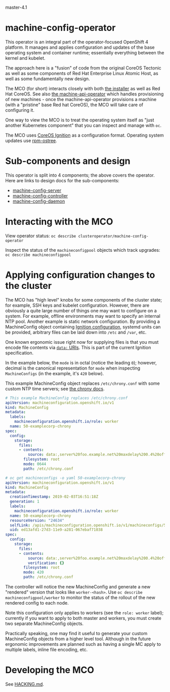 master-4.1

# machine-config-operator

This operator is an integral part of the operator-focused OpenShift 4 platform.
It manages and applies configuration and updates of the base operating system
and container runtime; essentially everything between the kernel and kubelet.

The approach here is a "fusion" of code from the original CoreOS
Tectonic as well as some components of Red Hat Enterprise Linux Atomic Host,
as well as some fundamentally new design.

The MCO (for short) interacts closely with
both [the installer](https://github.com/openshift/installer/) as well as Red Hat
CoreOS. See also [the machine-api-operator](https://github.com/openshift/machine-api-operator)
which handles provisioning of new machines - once the machine-api-operator
provisions a machine (with a "pristine" base Red hat CoreOS), the MCO will take
care of configuring it.

One way to view the MCO is to treat the operating system itself as "just another
Kubernetes component" that you can inspect and manage with `oc`.

The MCO uses [CoreOS Ignition](https://github.com/coreos/ignition) as a configuration
format.  Operating system updates use [rpm-ostree](http://github.com/projectatomic/rpm-ostree).

# Sub-components and design

This operator is split into 4 components; the above covers
the operator.  Here are links to design docs for the sub-components:

 - [machine-config-server](docs/MachineConfigServer.md)
 - [machine-config-controller](docs/MachineConfigController.md)
 - [machine-config-daemon](docs/MachineConfigDaemon.md)

# Interacting with the MCO

View operator status:
`oc describe clusteroperator/machine-config-operator`

Inspect the status of the `machineconfigpool` objects which track upgrades:
`oc describe machineconfigpool`

# Applying configuration changes to the cluster

The MCO has "high level" knobs for some components of the cluster state; for
example, SSH keys and kubelet configuration. However, there are obviously a
quite large number of things one may want to configure on a system. For example,
offline environments may want to specify an internal NTP pool. Another example
is static network configuration. By providing a MachineConfig object
containing [Ignition configuration](https://github.com/coreos/ignition),
systemd units can be provided, arbitrary files can be laid down into `/etc` and `/var`, etc.

One known ergonomic issue right now for supplying files is that you must encode file contents
via [`data:` URIs](https://en.wikipedia.org/wiki/Data_URI_scheme). This is part of
the current Ignition specification.

In the example below, the `mode` is in octal (notice the leading `0`); however, decimal is the canonical representation for `mode` when inspecting `MachineConfigs` (in the example, it's `420` below).

This example MachineConfig object replaces `/etc/chrony.conf` with some
custom NTP time servers; see
[the chrony docs](https://chrony.tuxfamily.org/manual.html#Dial_002dup-configuration).

```yaml
# This example MachineConfig replaces /etc/chrony.conf
apiVersion: machineconfiguration.openshift.io/v1
kind: MachineConfig
metadata:
  labels:
    machineconfiguration.openshift.io/role: worker
  name: 50-examplecorp-chrony
spec:
  config:
    storage:
      files:
      - contents:
          source: data:,server%20foo.example.net%20maxdelay%200.4%20offline%0Aserver%20bar.example.net%20maxdelay%200.4%20offline%0Aserver%20baz.example.net%20maxdelay%200.4%20offline
        filesystem: root
        mode: 0644
        path: /etc/chrony.conf
```

```yaml
# oc get machineconfigs -o yaml 50-examplecorp-chrony
apiVersion: machineconfiguration.openshift.io/v1
kind: MachineConfig
metadata:
  creationTimestamp: 2019-02-03T16:51:18Z
  generation: 1
  labels:
    machineconfiguration.openshift.io/role: worker
  name: 50-examplecorp-chrony
  resourceVersion: "24634"
  selfLink: /apis/machineconfiguration.openshift.io/v1/machineconfigs/50-examplecorp-chrony
  uid: ed13afd1-27d3-11e9-a281-067ebaf71038
spec:
  config:
    storage:
      files:
      - contents:
          source: data:,server%20foo.example.net%20maxdelay%200.4%20offline%0Aserver%20bar.example.net%20maxdelay%200.4%20offline%0Aserver%20baz.example.net%20maxdelay%200.4%20offline
          verification: {}
        filesystem: root
        mode: 420
        path: /etc/chrony.conf
```

The controller will notice the new MachineConfig and generate a new
"rendered" version that looks like `worker-<hash>`.  Use
`oc describe machineconfigpool/worker` to monitor the status of the rollout
of the new rendered config to each node.

Note this configuration only applies to workers (see the `role: worker` label);
currently if you want to apply to both master and workers, you must create two
separate MachineConfig objects.

Practically speaking, one may find it useful to generate your
custom MachineConfig objects from a higher level tool.  Although
in the future ergonomic improvements are planned such as having
a single MC apply to multiple labels, inline file encoding, etc.

# Developing the MCO

See [HACKING.md](docs/HACKING.md).
